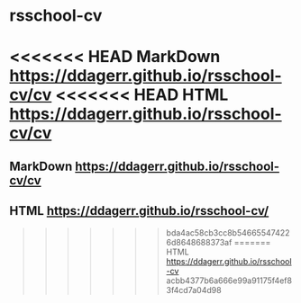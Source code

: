# rsschool-cv
<<<<<<< HEAD
MarkDown https://ddagerr.github.io/rsschool-cv/cv
<<<<<<< HEAD
HTML https://ddagerr.github.io/rsschool-cv/cv
=======
## MarkDown   https://ddagerr.github.io/rsschool-cv/cv
## HTML  https://ddagerr.github.io/rsschool-cv/
>>>>>>> bda4ac58cb3cc8b546655474226d8648688373af
=======
HTML https://ddagerr.github.io/rsschool-cv
>>>>>>> acbb4377b6a666e99a91175f4ef83f4cd7a04d98
